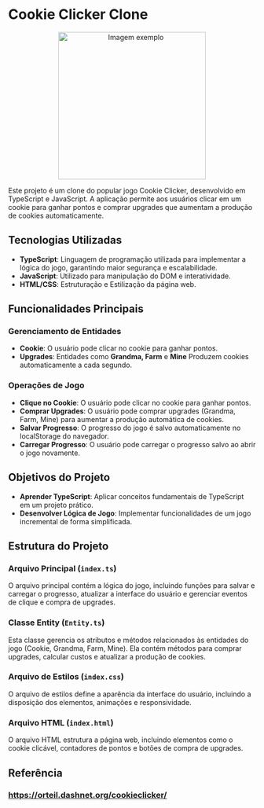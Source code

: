 # Cookie Clicker Clone

<p align="center">
  <img src="Cookie-Clicke.jpeg" alt="Imagem exemplo" width="300">
</p>

Este projeto é um clone do popular jogo Cookie Clicker, desenvolvido em TypeScript e JavaScript. A aplicação permite aos usuários clicar em um cookie para ganhar pontos e comprar upgrades que aumentam a produção de cookies automaticamente.

## Tecnologias Utilizadas
- **TypeScript**: Linguagem de programação utilizada para implementar a lógica do jogo, garantindo maior segurança e escalabilidade.
- **JavaScript**: Utilizado para manipulação do DOM e interatividade.
- **HTML/CSS**: Estruturação e Estilização da página web.

## Funcionalidades Principais
### Gerenciamento de Entidades
- **Cookie**: O usuário pode clicar no cookie para ganhar pontos.
- **Upgrades**: Entidades como **Grandma, Farm** e **Mine** Produzem cookies automaticamente a cada segundo.

### Operações de Jogo
- **Clique no Cookie**: O usuário pode clicar no cookie para ganhar pontos.
- **Comprar Upgrades**: O usuário pode comprar upgrades (Grandma, Farm, Mine) para aumentar a produção automática de cookies.
- **Salvar Progresso**: O progresso do jogo é salvo automaticamente no localStorage do navegador.
- **Carregar Progresso**: O usuário pode carregar o progresso salvo ao abrir o jogo novamente.

## Objetivos do Projeto
- **Aprender TypeScript**: Aplicar conceitos fundamentais de TypeScript em um projeto prático.
- **Desenvolver Lógica de Jogo**: Implementar funcionalidades de um jogo incremental de forma simplificada.

## Estrutura do Projeto
### Arquivo Principal (`index.ts`)
O arquivo principal contém a lógica do jogo, incluindo funções para salvar e carregar o progresso, atualizar a interface do usuário e gerenciar eventos de clique e compra de upgrades.

### Classe Entity (`Entity.ts`)
Esta classe gerencia os atributos e métodos relacionados às entidades do jogo (Cookie, Grandma, Farm, Mine). Ela contém métodos para comprar upgrades, calcular custos e atualizar a produção de cookies.

### Arquivo de Estilos (`index.css`)
O arquivo de estilos define a aparência da interface do usuário, incluindo a disposição dos elementos, animações e responsividade.

### Arquivo HTML (`index.html`)
O arquivo HTML estrutura a página web, incluindo elementos como o cookie clicável, contadores de pontos e botões de compra de upgrades.


## Referência
### https://orteil.dashnet.org/cookieclicker/
